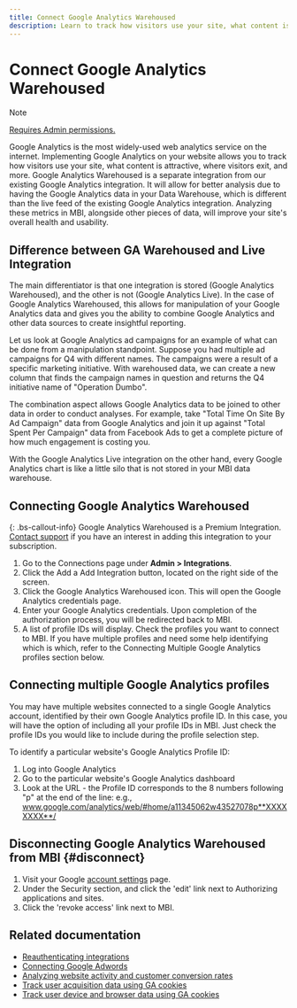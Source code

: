 ```yaml
---
title: Connect Google Analytics Warehoused
description: Learn to track how visitors use your site, what content is attractive, where visitors exit, and more.
---
```

# Connect Google Analytics Warehoused

>[!NOTE]
>
>[Requires Admin permissions.](../../../administrator/user-management/user-management.md)

Google Analytics is the most widely-used web analytics service on the internet. Implementing Google Analytics on your website allows you to track how visitors use your site, what content is attractive, where visitors exit, and more. Google Analytics Warehoused is a separate integration from our existing Google Analytics integration. It will allow for better analysis due to having the Google Analytics data in your Data Warehouse, which is different than the live feed of the existing Google Analytics integration. Analyzing these metrics in MBI, alongside other pieces of data, will improve your site's overall health and usability.

## Difference between GA Warehoused and Live Integration

The main differentiator is that one integration is stored (Google Analytics Warehoused), and the other is not (Google Analytics Live). In the case of Google Analytics Warehoused, this allows for manipulation of your Google Analytics data and gives you the ability to combine Google Analytics and other data sources to create insightful reporting.

Let us look at Google Analytics ad campaigns for an example of what can be done from a manipulation standpoint. Suppose you had multiple ad campaigns for Q4 with different names. The campaigns were a result of a specific marketing initiative. With warehoused data, we can create a new column that finds the campaign names in question and returns the Q4 initiative name of "Operation Dumbo".

The combination aspect allows Google Analytics data to be joined to other data in order to conduct analyses. For example, take "Total Time On Site By Ad Campaign" data from Google Analytics and join it up against "Total Spent Per Campaign" data from Facebook Ads to get a complete picture of how much engagement is costing you.

With the Google Analytics Live integration on the other hand, every Google Analytics chart is like a little silo that is not stored in your MBI data warehouse.

## Connecting Google Analytics Warehoused

{: .bs-callout-info}
Google Analytics Warehoused is a Premium Integration. [Contact support](../../getting-started/support.md) if you have an interest in adding this integration to your subscription.

1. Go to the Connections page under **Admin > Integrations**.
1. Click the Add a Add Integration button, located on the right side of the screen.
1. Click the Google Analytics Warehoused icon. This will open the Google Analytics credentials page.
1. Enter your Google Analytics credentials. Upon completion of the authorization process, you will be redirected back to MBI.
1. A list of profile IDs will display. Check the profiles you want to connect to MBI. If you have multiple profiles and need some help identifying which is which, refer to the Connecting Multiple Google Analytics profiles section below.

## Connecting multiple Google Analytics profiles

You may have multiple websites connected to a single Google Analytics account, identified by their own Google Analytics profile ID. In this case, you will have the option of including all your profile IDs in MBI. Just check the profile IDs you would like to include during the profile selection step.

To identify a particular website's Google Analytics Profile ID:

1. Log into Google Analytics
1. Go to the particular website's Google Analytics dashboard
1. Look at the URL - the Profile ID corresponds to the 8 numbers following "p" at the end of the line: e.g., www.google.com/analytics/web/#home/a11345062w43527078p**XXXXXXXX**/

## Disconnecting Google Analytics Warehoused from MBI {#disconnect}

1. Visit your Google [account settings](https://www.google.com/accounts/) page.
1. Under the Security section,  and click the 'edit' link next to Authorizing applications and sites.
1. Click the 'revoke access' link next to MBI.

## Related documentation

* [Reauthenticating integrations](https://support.magento.com/hc/en-us/articles/360016733151)
* [Connecting Google Adwords](../integrations/google-adwords.md)
* [Analyzing website activity and customer conversion rates](../../analysis/web-act-cust-conversion.md)
* [Track user acquisition data using GA cookies](../../analysis/google-track-user-acq.md)
* [Track user device and browser data using GA cookies](https://support.magento.com/hc/en-us/articles/360016732911)


